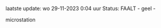 laatste update: 
wo 29-11-2023  0:04   uur 
Status: FAALT - geel - 
<div class="service Y">microstation</div>